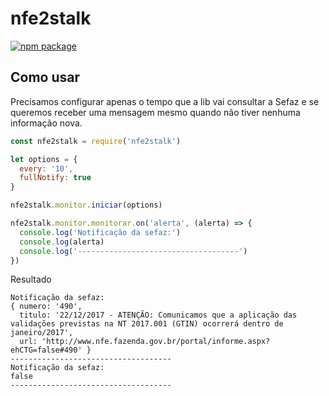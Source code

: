 # nfe2stalk
[![npm package](https://nodei.co/npm/nfe2stalk.png?downloads=true&downloadRank=true&stars=true)](https://nodei.co/npm/nfe2stalk/)

## Como usar

Precisamos configurar apenas o tempo que a lib vai consultar a Sefaz e se queremos receber uma mensagem mesmo quando não tiver nenhuma informação nova.

```js
const nfe2stalk = require('nfe2stalk')

let options = {
  every: '10',
  fullNotify: true
}

nfe2stalk.monitor.iniciar(options)

nfe2stalk.monitor.monitorar.on('alerta', (alerta) => {
  console.log('Notificação da sefaz:')
  console.log(alerta)
  console.log('------------------------------------')
})
```

Resultado
```
Notificação da sefaz:
{ numero: '490',
  titulo: '22/12/2017 - ATENÇÃO: Comunicamos que a aplicação das validações previstas na NT 2017.001 (GTIN) ocorrerá dentro de janeiro/2017',
  url: 'http://www.nfe.fazenda.gov.br/portal/informe.aspx?ehCTG=false#490' }
------------------------------------
Notificação da sefaz:
false
------------------------------------
```
